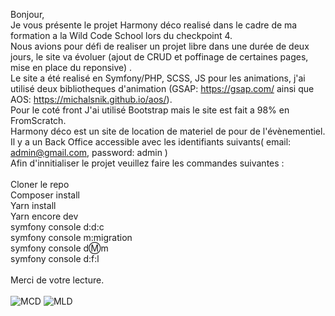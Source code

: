 Bonjour, <br>
Je vous présente le projet Harmony déco realisé dans le cadre de ma formation a la Wild Code School lors du checkpoint 4.<br>
Nous avions pour défi de realiser un projet libre dans une durée de deux jours, le site va évoluer (ajout de CRUD et poffinage de certaines pages, mise en place du reponsive) .<br>
Le site a été realisé en Symfony/PHP, SCSS, JS pour les animations, j'ai utilisé deux bibliotheques d'animation (GSAP: https://gsap.com/ ainsi que AOS: https://michalsnik.github.io/aos/).<br>
Pour le coté front J'ai utilisé Bootstrap mais le site est fait a 98% en FromScratch.<br>
Harmony déco est un site de location de materiel de pour de l'évènementiel.<br>
Il y a un Back Office accessible avec les identifiants suivants( email: admin@gmail.com, password: admin )<br>
Afin d'innitialiser le projet veuillez faire les commandes suivantes :<br>
<br>
  Cloner le repo<br>
  Composer install<br>
  Yarn install<br>
  Yarn encore dev<br>
  symfony console d:d:c<br>
  symfony console m:migration<br>
  symfony console d:m:m<br>
  symfony console d:f:l<br>
<br>
Merci de votre lecture. <br>
<br>
![MCD](https://github.com/Jeynox/harmony_deco/assets/118815455/b7bdcea4-e4ab-4ce0-ac98-f2c17787d191)
![MLD](https://github.com/Jeynox/harmony_deco/assets/118815455/4ed87caf-247d-4b9f-afee-208f032ecaf8)
